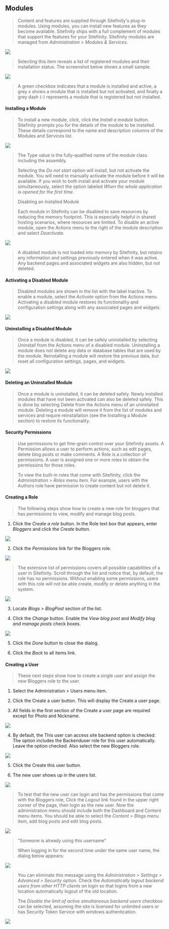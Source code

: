 Modules
-------

> Content and features are supplied through Sitefinity's plug-in
> modules. Using modules, you can install new features as they become
> available. Sitefinity ships with a full complement of modules that
> support the features for your Sitefinity. Sitefinity modules are
> managed from *Administration \> Modules & Services*.

![](../media/image27.png)

> Selecting this item reveals a list of registered modules and their
> installation status. The screenshot below shows a small sample.

![](../media/image29.png)

> A green checkbox indicates that a module is installed and active, a
> grey x shows a module that is installed but not activated, and finally
> a grey dash (-) represents a module that is registered but not
> installed.

#### Installing a Module

> To install a new module, click, click the *Install a module* button.
> Sitefinity prompts you for the details of the module to be installed.
> These details correspond to the name and description columns of the
> Modules and Services list.

![](../media/image30.png)

> The Type value is the fully-qualified name of the module class
> including the assembly.
>
> Selecting the *Do not start* option will install, but not activate the
> module. You will need to manually activate the module before it will
> be available. If you wish to both install and activate your module
> simultaneously, select the option labeled *When the whole application
> is opened for the first time*.
>
> Disabling an Installed Module
>
> Each module in Sitefinity can be disabled to save resources by
> reducing the memory footprint. This is especially helpful in shared
> hosting scenarios, where resources are limited. To disable an active
> module, open the Actions menu to the right of the module description
> and select *Deactivate*.

![](../media/image31.png)

> A disabled module is not loaded into memory by Sitefinity, but retains
> any information and settings previously entered when it was active.
> Any backend pages and associated widgets are also hidden, but not
> deleted.
>
#### Activating a Disabled Module

> Disabled modules are shown in the list with the label Inactive. To
> enable a module, select the *Activate* option from the Actions menu.
> Activating a disabled module restores its functionality and
> configuration settings along with any associated pages and widgets.

![](../media/image33.png)

#### Uninstalling a Disabled Module

> Once a module is disabled, it can be safely uninstalled by selecting
> Uninstall from the Actions menu of a disabled module. Uninstalling a
> module does *not* delete any data or database tables that are used by
> the module. Reinstalling a module will restore the previous data, but
> reset all configuration settings, pages, and widgets.

![](../media/image35.png)

#### Deleting an Uninstalled Module

> Once a module is uninstalled, it can be deleted safely. Newly
> installed modules that have not been activated can also be deleted
> safely. This is done by selecting Delete from the Actions menu of an
> uninstalled module. Deleting a module will remove it from the list of
> modules and services and require reinstallation (see the Installing a
> Module section) to restore its functionality.

#### Security Permissions

> Use permissions to get fine-grain control over your Sitefinity assets.
> A Permission allows a user to perform actions, such as edit pages,
> delete blog posts or make comments. A Role is a collection of
> permissions. A user is assigned one or more roles to obtain the
> permissions for those roles.
>
> To view the built-in roles that come with Sitefinity, click the
> *Administration \> Roles* menu item. For example, users with the
> Authors role have permission to create content but not delete it.
>
#### Creating a Role

> The following steps show how to create a new role for bloggers that
> has permissions to view, modify and manage blog posts.

1.  Click the *Create a role* button. In the Role text box that appears,
    enter *Bloggers* and click the *Create* button.

![](../media/image37.png)

2.  Click the *Permissions* link for the Bloggers role.

![](../media/image38.png)

> The extensive list of permissions covers all possible capabilities of
> a user in Sitefinity. Scroll through the list and notice that, by
> default, the role has no permissions. Without enabling some
> permissions, users with this role will not be able create, modify or
> delete anything in the system.

![](../media/image39.png)

3.  Locate *Blogs \> BlogPost* section of the list.

4.  Click the *Change* button. Enable the *View blog post* and *Modify
    blog and manage posts* check boxes.

![](../media/image40.png)

5.  Click the *Done* button to close the dialog.

6.  Click the *Back* to all items link.

#### Creating a User

> These next steps show how to create a single user and assign the new
> Bloggers role to the user.

1.  Select the Administration \> Users menu item.

2.  Click the Create a user button. This will display the Create a user
    page.

3.  All fields in the first section of the Create a user page are
    required except for Photo and Nickname.

![](../media/image41.png)

4.  By default, the This user can access site backend option is checked.
    The option includes the Backenduser role for this user
    automatically. Leave the option checked. Also select the new
    Bloggers role.

![](../media/image42.png)

5.  Click the Create this user button.

6.  The new user shows up in the users list.

![](../media/image43.png)

> To test that the new user can login and has the permissions that come
> with the Bloggers role, Click the *Logout* link found in the upper
> right corner of the page, then login as the new user. Now the
> administration menu should include both the Dashboard and Content menu
> items. You should be able to select the *Content \> Blogs* menu item,
> add blog posts and edit blog posts.

![](../media/image44.png)

> "Someone is already using this username"
>
> When logging in for the second time under the same user name, the
> dialog below appears:

![](../media/image45.jpeg)

> You can eliminate this message using the *Administration \> Settings
> \> Advanced \> Security* option. Check the *Automatically logout
> backend users from other HTTP clients on login* so that logins from a
> new location automatically logout of the old location.
>
> The *Disable the limit of active simultaneous backend users* checkbox
> can be selected, assuming the site is licensed for unlimited users or
> has Security Token Service with windows authentication.

![](../media/image46.png)